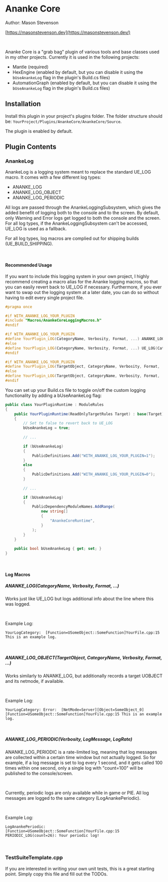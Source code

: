 # Ananke Core

Author: Mason Stevenson

[https://masonstevenson.dev](https://masonstevenson.dev/)

<br>

Ananke Core is a "grab bag" plugin of various tools and base classes used in my other projects. Currently it is used in the following projects:

* Mantle (required)
* HexEngine (enabled by default, but you can disable it using the `bUseAnankeLog` flag in the plugin's Build.cs files)
* AutomationGraph (enabled by default, but you can disable it using the `bUseAnankeLog` flag in the plugin's Build.cs files)



## Installation

Install this plugin in your project's plugins folder. The folder structure should be: `YourProject/Plugins/AnankeCore/AnankeCore/Source`.



The plugin is enabled by default.



## Plugin Contents

### AnankeLog

AnankeLog is a logging system meant to replace the standard UE_LOG macro. It comes with a few different log types:

* ANANKE_LOG
* ANANKE_LOG_OBJECT
* ANANKE_LOG_PERIODIC



All logs are passed through the AnankeLoggingSubsystem, which gives the added benefit of logging both to the console and to the screen. By default, only Warning and Error logs get logged to both the console and the screen. For all log types, if the AnankeLoggingSubsystem can't be accessed, UE_LOG is used as a fallback.



For all log types, log macros are complied out for shipping builds (UE_BUILD_SHIPPING).

<br>

#### Recommended Usage

If you want to include this logging system in your own project, I highly recommend creating a macro alias for the Ananke logging macros, so that you can easily revert back to UE_LOG if necessary. Furthermore, if you ever want to swap out the logging system at a later date, you can do so without having to edit every single project file.

```c++
#pragma once

#if WITH_ANANKE_LOG_YOUR_PLUGIN
#include "Macros/AnankeCoreLoggingMacros.h"
#endif

#if WITH_ANANKE_LOG_YOUR_PLUGIN
#define YourPlugin_LOG(CategoryName, Verbosity, Format, ...) ANANKE_LOG(CategoryName, Verbosity, Format, ##__VA_ARGS__)
#else
#define YourPlugin_LOG(CategoryName, Verbosity, Format, ...) UE_LOG(CategoryName, Verbosity, Format, ##__VA_ARGS__)
#endif

#if WITH_ANANKE_LOG_YOUR_PLUGIN
#define YourPlugin_LOG(TargetObject, CategoryName, Verbosity, Format, ...) ANANKE_LOG_OBJECT(TargetObject, CategoryName, Verbosity, Format, ##__VA_ARGS__)
#else
#define YourPlugin_LOG(TargetObject, CategoryName, Verbosity, Format, ...) UE_LOG(CategoryName, Verbosity, Format, ##__VA_ARGS__)
#endif
```



You can set up your Build.cs file to toggle on/off the custom logging functionality by adding a bUseAnankeLog flag:

```c#
public class YourPluginRuntime : ModuleRules
{
	public YourPluginRuntime(ReadOnlyTargetRules Target) : base(Target)
	{
        // Set to false to revert back to UE_LOG
		bUseAnankeLog = true;
		
        // ... 

		if (bUseAnankeLog)
		{
			PublicDefinitions.Add("WITH_ANANKE_LOG_YOUR_PLUGIN=1");
		}
		else
		{
			PublicDefinitions.Add("WITH_ANANKE_LOG_YOUR_PLUGIN=0");
		}
        
        // ...

		if (bUseAnankeLog)
		{
			PublicDependencyModuleNames.AddRange(
				new string[]
				{
					"AnankeCoreRuntime",
				}
			);
		}
	}
	
	public bool bUseAnankeLog { get; set; }
}
```

<br>

#### Log Macros

##### ANANKE_LOG(CategoryName, Verbosity, Format, ...)

Works just like UE_LOG but logs additional info about the line where this was logged. 

<br>

Example Log:

`YourLogCategory:  [Function=USomeObject::SomeFunction]YourFile.cpp:15 This is an example log.`

<br>

##### ANANKE_LOG_OBJECT(TargetObject, CategoryName, Verbosity, Format, ...)

Works similarly to ANANKE_LOG, but additionally records a target UOBJECT and its netmode, if available.

<br>

Example Log:

`YourLogCategory: Error:  [NetMode=Server][Object=SomeObject_0][Function=USomeObject::SomeFunction]YourFile.cpp:15 This is an example log.`

<br>

##### ANANKE_LOG_PERIODIC(Verbosity, LogMessage, LogRate)

ANANKE_LOG_PERIODIC is a rate-limited log, meaning that log messages are collected within a certain time window but not actually logged. So for example, if a log message is set to log every 1 second, and it gets called 100 times within one second, only a single log with "count=100" will be published to the console/screen.

<br>

Currently, periodic logs are only available while in game or PIE. All log messages are logged to the same category (LogAnankePeriodic).

<br>

Example Log:

`LogAnankePeriodic:  [Function=USomeObject::SomeFunction]YourFile.cpp:15  PERIODIC_LOG(count=26): Your periodic log!`

<br>

### TestSuiteTemplate.cpp

If you are interested in writing your own unit tests, this is a great starting point. Simply copy this file and fill out the TODOs.